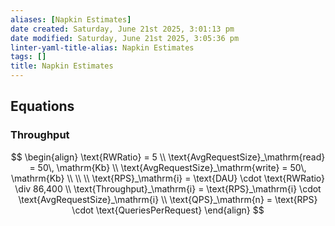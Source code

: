 ```yaml
---
aliases: [Napkin Estimates]
date created: Saturday, June 21st 2025, 3:01:13 pm
date modified: Saturday, June 21st 2025, 3:05:36 pm
linter-yaml-title-alias: Napkin Estimates
tags: []
title: Napkin Estimates
---
```


## Equations

### Throughput

$$
\begin{align}
\text{RWRatio} = 5 \\
\text{AvgRequestSize}_\mathrm{read} = 50\, \mathrm{Kb}
\\
\text{AvgRequestSize}_\mathrm{write} = 50\, \mathrm{Kb}
\\
\\
\\
\text{RPS}_\mathrm{i} = \text{DAU} \cdot \text{RWRatio} \div 86,400
\\
\text{Throughput}_\mathrm{i} = \text{RPS}_\mathrm{i} \cdot \text{AvgRequestSize}_\mathrm{i}
\\
\text{QPS}_\mathrm{n} = \text{RPS} \cdot \text{QueriesPerRequest}
\end{align}
$$
